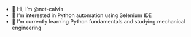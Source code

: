 - 👋 Hi, I’m @not-calvin
- 👀 I’m interested in Python automation using Selenium IDE
- 🌱 I’m currently learning Python fundamentals and studying mechanical engineering

<!---
not-calvin/not-calvin is a ✨ special ✨ repository because its `README.md` (this file) appears on your GitHub profile.
You can click the Preview link to take a look at your changes.
--->

